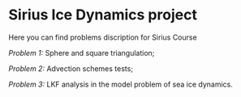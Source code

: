 # Sirius Ice Dynamics project

Here you can find problems discription for Sirius Course

*Problem 1:* Sphere and square triangulation;

*Problem 2:* Advection schemes tests;

*Problem 3:* LKF analysis in the model problem of sea ice dynamics.
